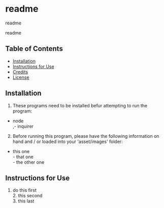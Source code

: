 # readme

readme
    
readme

## Table of Contents
* [Installation](#installation)
* [Instructions for Use](#instructions-for-use)
* [Credits](#credits)
* [License](#license)
    
## Installation
1. These programs need to be installed befur attempting to run the program:
- node<br>,- inquirer<br>
2. Before running this program, please have the following information on hand and / or loaded into your 'asset/images' folder:
- this one<br>- that one<br>- the other one<br>

## Instructions for Use
1. do this first<br>2. this second<br>3. this last<br>
